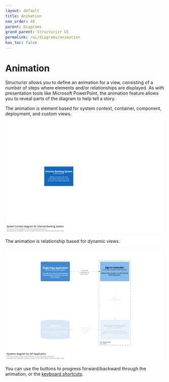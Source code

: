 ```yaml
---
layout: default
title: Animation
nav_order: 46
parent: Diagrams
grand_parent: Structurizr UI
permalink: /ui/diagrams/animation
has_toc: false
---
```


# Animation

Structurizr allows you to define an animation for a view, consisting of a number of steps where elements and/or
relationships are displayed. As with presentation tools like Microsoft PowerPoint, the animation feature allows you
to reveal parts of the diagram to help tell a story.

The animation is element based for system context, container, component, deployment, and custom views.

![Animated static diagram](images/animated-static-diagram.gif)

The animation is relationship based for dynamic views.

![Animated dynamic diagram](images/animated-dynamic-diagram.gif)

You can use the buttons to progress forward/backward through the animation,
or the [keyboard shortcuts](/ui/diagrams/keyboard-shortcuts).